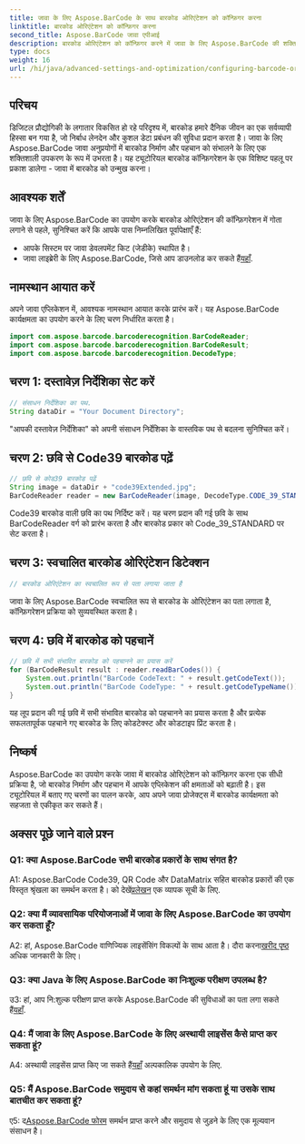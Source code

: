 ```yaml
---
title: जावा के लिए Aspose.BarCode के साथ बारकोड ओरिएंटेशन को कॉन्फ़िगर करना
linktitle: बारकोड ओरिएंटेशन को कॉन्फ़िगर करना
second_title: Aspose.BarCode जावा एपीआई
description: बारकोड ओरिएंटेशन को कॉन्फ़िगर करने में जावा के लिए Aspose.BarCode की शक्ति का अन्वेषण करें। आपके जावा अनुप्रयोगों में निर्बाध एकीकरण और पहचान के लिए एक व्यापक मार्गदर्शिका।
type: docs
weight: 16
url: /hi/java/advanced-settings-and-optimization/configuring-barcode-orientation/
---
```

## परिचय

डिजिटल प्रौद्योगिकी के लगातार विकसित हो रहे परिदृश्य में, बारकोड हमारे दैनिक जीवन का एक सर्वव्यापी हिस्सा बन गया है, जो निर्बाध लेनदेन और कुशल डेटा प्रबंधन की सुविधा प्रदान करता है। जावा के लिए Aspose.BarCode जावा अनुप्रयोगों में बारकोड निर्माण और पहचान को संभालने के लिए एक शक्तिशाली उपकरण के रूप में उभरता है। यह ट्यूटोरियल बारकोड कॉन्फ़िगरेशन के एक विशिष्ट पहलू पर प्रकाश डालेगा - जावा में बारकोड को उन्मुख करना।

## आवश्यक शर्तें

जावा के लिए Aspose.BarCode का उपयोग करके बारकोड ओरिएंटेशन की कॉन्फ़िगरेशन में गोता लगाने से पहले, सुनिश्चित करें कि आपके पास निम्नलिखित पूर्वापेक्षाएँ हैं:

- आपके सिस्टम पर जावा डेवलपमेंट किट (जेडीके) स्थापित है।
-  जावा लाइब्रेरी के लिए Aspose.BarCode, जिसे आप डाउनलोड कर सकते हैं[यहाँ](https://releases.aspose.com/barcode/java/).

## नामस्थान आयात करें

अपने जावा एप्लिकेशन में, आवश्यक नामस्थान आयात करके प्रारंभ करें। यह Aspose.BarCode कार्यक्षमता का उपयोग करने के लिए चरण निर्धारित करता है।

```java
import com.aspose.barcode.barcoderecognition.BarCodeReader;
import com.aspose.barcode.barcoderecognition.BarCodeResult;
import com.aspose.barcode.barcoderecognition.DecodeType;


```

## चरण 1: दस्तावेज़ निर्देशिका सेट करें

```java
// संसाधन निर्देशिका का पथ.
String dataDir = "Your Document Directory";
```

"आपकी दस्तावेज़ निर्देशिका" को अपनी संसाधन निर्देशिका के वास्तविक पथ से बदलना सुनिश्चित करें।

## चरण 2: छवि से Code39 बारकोड पढ़ें

```java
// छवि से कोड39 बारकोड पढ़ें
String image = dataDir + "code39Extended.jpg";
BarCodeReader reader = new BarCodeReader(image, DecodeType.CODE_39_STANDARD);
```

Code39 बारकोड वाली छवि का पथ निर्दिष्ट करें। यह चरण प्रदान की गई छवि के साथ BarCodeReader वर्ग को प्रारंभ करता है और बारकोड प्रकार को Code_39_STANDARD पर सेट करता है।

## चरण 3: स्वचालित बारकोड ओरिएंटेशन डिटेक्शन

```java
// बारकोड ओरिएंटेशन का स्वचालित रूप से पता लगाया जाता है
```

जावा के लिए Aspose.BarCode स्वचालित रूप से बारकोड के ओरिएंटेशन का पता लगाता है, कॉन्फ़िगरेशन प्रक्रिया को सुव्यवस्थित करता है।

## चरण 4: छवि में बारकोड को पहचानें

```java
// छवि में सभी संभावित बारकोड को पहचानने का प्रयास करें
for (BarCodeResult result : reader.readBarCodes()) {
    System.out.println("BarCode CodeText: " + result.getCodeText());
    System.out.println("BarCode CodeType: " + result.getCodeTypeName());
}
```

यह लूप प्रदान की गई छवि में सभी संभावित बारकोड को पहचानने का प्रयास करता है और प्रत्येक सफलतापूर्वक पहचाने गए बारकोड के लिए कोडटेक्स्ट और कोडटाइप प्रिंट करता है।

## निष्कर्ष

Aspose.BarCode का उपयोग करके जावा में बारकोड ओरिएंटेशन को कॉन्फ़िगर करना एक सीधी प्रक्रिया है, जो बारकोड निर्माण और पहचान में आपके एप्लिकेशन की क्षमताओं को बढ़ाती है। इस ट्यूटोरियल में बताए गए चरणों का पालन करके, आप अपने जावा प्रोजेक्ट्स में बारकोड कार्यक्षमता को सहजता से एकीकृत कर सकते हैं।

## अक्सर पूछे जाने वाले प्रश्न

### Q1: क्या Aspose.BarCode सभी बारकोड प्रकारों के साथ संगत है?

 A1: Aspose.BarCode Code39, QR Code और DataMatrix सहित बारकोड प्रकारों की एक विस्तृत श्रृंखला का समर्थन करता है। को देखें[प्रलेखन](https://reference.aspose.com/barcode/java/) एक व्यापक सूची के लिए.

### Q2: क्या मैं व्यावसायिक परियोजनाओं में जावा के लिए Aspose.BarCode का उपयोग कर सकता हूँ?

 A2: हां, Aspose.BarCode वाणिज्यिक लाइसेंसिंग विकल्पों के साथ आता है। दौरा करना[खरीद पृष्ठ](https://purchase.aspose.com/buy) अधिक जानकारी के लिए।

### Q3: क्या Java के लिए Aspose.BarCode का निःशुल्क परीक्षण उपलब्ध है?

उ3: हां, आप नि:शुल्क परीक्षण प्राप्त करके Aspose.BarCode की सुविधाओं का पता लगा सकते हैं[यहाँ](https://releases.aspose.com/).

### Q4: मैं जावा के लिए Aspose.BarCode के लिए अस्थायी लाइसेंस कैसे प्राप्त कर सकता हूं?

 A4: अस्थायी लाइसेंस प्राप्त किए जा सकते हैं[यहाँ](https://purchase.aspose.com/temporary-license/) अल्पकालिक उपयोग के लिए.

### Q5: मैं Aspose.BarCode समुदाय से कहां समर्थन मांग सकता हूं या उसके साथ बातचीत कर सकता हूं?

 ए5: द[Aspose.BarCode फोरम](https://forum.aspose.com/c/barcode/13) समर्थन प्राप्त करने और समुदाय से जुड़ने के लिए एक मूल्यवान संसाधन है।